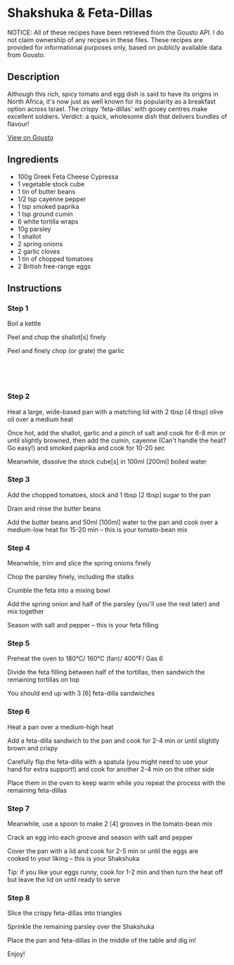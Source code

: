 # Shakshuka & Feta-Dillas 

NOTICE: All of these recipes have been retrieved from the Gousto API. I do not claim ownership of any recipes in these files. These recipes are provided for informational purposes only, based on publicly available data from Gousto.

## Description

Although this rich, spicy tomato and egg dish is said to have its origins in North Africa, it's now just as well known for its popularity as a breakfast option across Israel. The crispy 'feta-dillas' with gooey centres make excellent soldiers. Verdict: a quick, wholesome dish that delivers bundles of flavour!

[View on Gousto](https://www.gousto.co.uk/recipes/cookbook/shakshuka-feta-dillas)

## Ingredients

- 100g Greek Feta Cheese Cypressa
- 1 vegetable stock cube
- 1 tin of butter beans
- 1/2 tsp cayenne pepper
- 1 tsp smoked paprika
- 1 tsp ground cumin
- 6 white tortilla wraps
- 10g parsley 
- 1 shallot
- 2 spring onions
- 2 garlic cloves
- 1 tin of chopped tomatoes 
- 2 British free-range eggs

## Instructions


### Step 1

Boil a kettle


Peel and chop&nbsp;the shallot<span class="text-danger">[s] </span>finely


Peel and finely chop (or grate) the garlic&nbsp;


&nbsp;


&nbsp;


### Step 2

Heat a large, wide-based pan with a matching lid with 2 tbsp <span class="text-danger">[4 tbsp]</span> olive oil over&nbsp;a medium heat


Once hot, add the shallot,&nbsp;garlic&nbsp;and&nbsp;a pinch of salt and cook for 6-8 min or until slightly browned, then add the&nbsp;cumin, cayenne (Can't handle the heat? Go easy!) and&nbsp;smoked paprika&nbsp;and cook for 10-20 sec


Meanwhile, dissolve the&nbsp;stock cube<span class="text-danger">[s]</span>&nbsp;in 100ml <span class="text-danger">[200ml]</span> boiled water


### Step 3

Add the chopped&nbsp;tomatoes, stock&nbsp;and 1 tbsp <span class="text-danger">[2 tbsp]</span>&nbsp;sugar to the pan&nbsp;


Drain and rinse the butter&nbsp;beans


Add the butter&nbsp;beans and 50ml <span class="text-danger">[100ml]</span> water to the pan and cook over a medium-low heat for 15-20 min &ndash; this is your tomato-bean mix


### Step 4

Meanwhile, trim and slice the spring onions&nbsp;finely


Chop the parsley finely, including the stalks


Crumble the feta into a mixing bowl


Add the spring onion and half of the parsley (you'll use the rest later) and mix together


Season with salt and pepper &ndash;&nbsp;this is your feta&nbsp;filling


### Step 5

Preheat the oven to 180&deg;C/ 160&deg;C (fan)/ 400&deg;F/ Gas 6


Divide the feta filling between half of the tortillas, then sandwich the remaining tortillas on top


You should end up with 3 <span class="text-danger">[6]</span> feta-dilla sandwiches&nbsp;


### Step 6

Heat a pan over a medium-high heat


Add a feta-dilla sandwich to the pan and cook&nbsp;for 2-4 min or until slightly brown and crispy


Carefully flip the feta-dilla with a spatula&nbsp;(you might need to use your hand&nbsp;for extra&nbsp;support!) and cook for another 2-4 min on the other side


Place them in the oven to keep warm while you repeat the process with the remaining&nbsp;feta-dillas&nbsp;


### Step 7

Meanwhile, use a spoon to make 2 <span class="text-danger">[4]</span> grooves in the tomato-bean mix


Crack an egg into each groove and season with salt and pepper


Cover the pan with a lid and cook for 2-5 <span class="text-highlight">min</span> or until the eggs are cooked&nbsp;to your liking &ndash; this is your Shakshuka


Tip: if you like your eggs runny, cook for 1-2 min and then turn the heat off but leave the lid on until ready to serve&nbsp;

### Step 8

Slice the crispy feta-dillas into triangles


Sprinkle the remaining parsley over the Shakshuka


Place&nbsp;the pan&nbsp;and feta-dillas in the middle of the table and dig in!


Enjoy!

